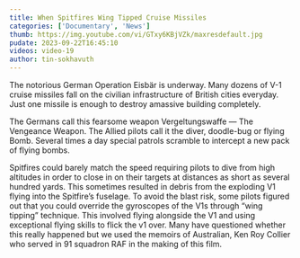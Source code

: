 ```yaml
---
title: When Spitfires Wing Tipped Cruise Missiles
categories: ['Documentary', 'News']
thumb: https://img.youtube.com/vi/GTxy6KBjVZk/maxresdefault.jpg
pudate: 2023-09-22T16:45:10
videos: video-19
author: tin-sokhavuth
---
```

<!--src/content/posts/post-19.md-->

The notorious German Operation Eisbär is underway. Many dozens of V-1 cruise missiles fall
on the civilian infrastructure of British cities everyday. Just one missile is enough to destroy amassive building completely.

The Germans call this fearsome weapon Vergeltungswaffe — The Vengeance Weapon. The
Allied pilots call it the diver, doodle-bug or flying Bomb. Several times a day special patrols
scramble to intercept a new pack of flying bombs.

Spitfires could barely match the speed requiring pilots to dive from high altitudes in order to
close in on their targets at distances as short as several hundred yards. This sometimes
resulted in debris from the exploding V1 flying into the Spitfire’s fuselage. To avoid the blast risk, some pilots figured out that you could override the gyroscopes of the V1s through “wing tipping” technique. This involved flying alongside the V1 and using exceptional flying skills to flick the v1 over. Many have questioned whether this really happened but we used the memoirs of
Australian, Ken Roy Collier who served in 91 squadron RAF in the making of this film.
